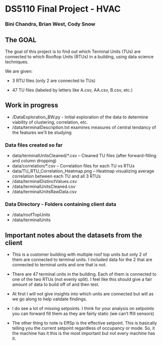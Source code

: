 # DS5110 Final Project - HVAC 
### Bini Chandra, Brian West, Cody Snow

## The GOAL

The goal of this project is to find out which Terminal Units (TUs) are connected to which Rooftop Units (RTUs) in a building, using data science techniques.

We are given:

   - 3 RTU files (only 2 are connected to TUs)

   - 47 TU files (labeled by letters like A.csv, AA.csv, B.csv, etc.)


##  Work in progress

- /DataExploration_BW.py - Initial exploration of the data to determine viability of clustering, correlation, etc.
- /data/terminalDescription.txt examines measures of central tendancy of the features we'll be studying

### Data files created so far
- data/terminalUnitsCleaned/*.csv – Cleaned TU files (after forward-filling and column dropping)
- data/correlation/*.csv – Correlation files for each TU vs RTUs
- data/TU_RTU_Correlation_Heatmap.png – Heatmap visualizing average correlation between each TU and all 3 RTUs
- /data/terminalDistinctValues.csv
- /data/terminalUnitsCleaned.csv
- /data/terminalUnitsRawData.csv

### Data Directory - Folders containing client data

- /data/roofTopUnits
- /data/terminalUnits

## Important notes about the datasets from the client

- This is a customer building with multiple roof top units but only 2 of them are connected to terminal units. I included data for the 2 that are connected to terminal units and one that is not.  
- There are 47 terminal units in the building. Each of them is connected to one of the two RTUs (not evenly split). I feel like this should give a fair amount of data to build off of and then test. 
- At first I will not give insights into which units are connected but will as we go along to help validate findings.

- I do see a lot of missing setpoints. I think for your analysis on setpoints you can forward fill them as they are fairly static (we can’t ffill sensors)
- The other thing to note is EffSp is the effective setpoint.  This is basically telling you the current setpoint regardless of occupancy or mode.  So, it the machine has it this is the most important but not every machine has it.
